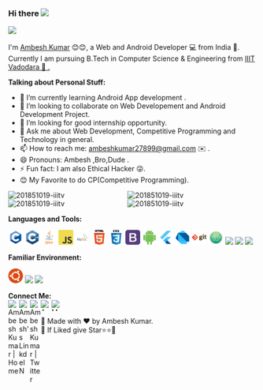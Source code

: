 ### Hi there <img src="https://media.giphy.com/media/hvRJCLFzcasrR4ia7z/giphy.gif" width="25px">

![](https://komarev.com/ghpvc/?username=201851019-iiitv&style=flat-square)


I'm <a href="https://201851019-iiitv.github.io/CV/">Ambesh Kumar</a>  😊😊, a Web and Android Developer 💻 from India 🚀. Currently  I am pursuing B.Tech in Computer Science & Engineering  from <a href ="http://iiitvadodara.ac.in/">IIIT Vadodara 🏢 .</a>


**Talking about Personal Stuff:**

- 🌱 I’m currently learning  Android App development  .
- 👯 I’m looking to collaborate on Web Developement and Android Development Project.
- 🤔 I’m looking for good internship opportunity.
- 💬 Ask me about Web Development, Competitive Programming and Technology in general. 
- 📫 How to reach me: <a href="mailto:ambeshkumar27899@gmail.com">ambeshkumar27899@gmail.com  ✉️ </a> .
- 😄 Pronouns: Ambesh ,Bro,Dude .
- ⚡ Fun fact: I am also Ethical Hacker 😜.
- 😊 My Favorite to do CP(Competitive Programming).


<img align="left" width="48%" src="https://github-readme-stats.vercel.app/api?username=201851019-iiitv&show_icons=true&theme=outrun&locale=en" alt="201851019-iiitv" /> 
<img align="centre"  width="48%" src="https://github-readme-stats-taupe-two.vercel.app/api/wakatime?username=Ambesh1999&v=2&langs_count=5" alt="201851019-iiitv" />
<br>
<img align="left" width="48%" src="https://github-readme-streak-stats.herokuapp.com/?user=201851019-iiitv&" alt="201851019-iiitv" />
<img align="centre" width="48%" src="https://github-readme-stats.vercel.app/api/top-langs?username=201851019-iiitv&show_icons=true&locale=en&layout=compact" alt="201851019-iiitv" />
<br>


**Languages and Tools:**

<code><img height="30" src="https://raw.githubusercontent.com/github/explore/80688e429a7d4ef2fca1e82350fe8e3517d3494d/topics/c/c.png"></code>
<code><img height="30" src="https://raw.githubusercontent.com/github/explore/80688e429a7d4ef2fca1e82350fe8e3517d3494d/topics/cpp/cpp.png"></code>
<code><img height="30" src="https://raw.githubusercontent.com/github/explore/80688e429a7d4ef2fca1e82350fe8e3517d3494d/topics/java/java.png"></code>
<code><img height="30" src="https://raw.githubusercontent.com/github/explore/80688e429a7d4ef2fca1e82350fe8e3517d3494d/topics/javascript/javascript.png"></code>
<code><img height="30" src="https://raw.githubusercontent.com/github/explore/80688e429a7d4ef2fca1e82350fe8e3517d3494d/topics/mysql/mysql.png"></code>
<code><img height="30" src="https://raw.githubusercontent.com/github/explore/80688e429a7d4ef2fca1e82350fe8e3517d3494d/topics/html/html.png"></code>
<code><img height="30" src="https://raw.githubusercontent.com/github/explore/80688e429a7d4ef2fca1e82350fe8e3517d3494d/topics/css/css.png"></code>
<code><img height="30" src="https://raw.githubusercontent.com/github/explore/80688e429a7d4ef2fca1e82350fe8e3517d3494d/topics/bootstrap/bootstrap.png"></code>
<code><img height="30" src="https://raw.githubusercontent.com/github/explore/80688e429a7d4ef2fca1e82350fe8e3517d3494d/topics/android/android.png"></code>
<code><img height="30" src="https://raw.githubusercontent.com/github/explore/80688e429a7d4ef2fca1e82350fe8e3517d3494d/topics/flutter/flutter.png"></code>
<code><img height="30" src="https://raw.githubusercontent.com/github/explore/80688e429a7d4ef2fca1e82350fe8e3517d3494d/topics/dart/dart.png"></code>
<code><img height="30" src="https://raw.githubusercontent.com/github/explore/80688e429a7d4ef2fca1e82350fe8e3517d3494d/topics/git/git.png"></code>
<code><img height="30" src="https://raw.githubusercontent.com/github/explore/80688e429a7d4ef2fca1e82350fe8e3517d3494d/topics/atom/atom.png"></code>
<code><img height="30" src="https://www.pinclipart.com/picdir/big/542-5422938_android-studio-icon-android-studio-new-icon-clipart.png"></code>
<code><img height="30" src="https://upload.wikimedia.org/wikipedia/commons/9/9a/Visual_Studio_Code_1.35_icon.svg"></code>
<code><img height="30" src="https://icons.iconarchive.com/icons/papirus-team/papirus-apps/48/sublime-text-icon.png"></code>

**Familiar Environment:**

<code><img height="30" src="https://raw.githubusercontent.com/github/explore/80688e429a7d4ef2fca1e82350fe8e3517d3494d/topics/ubuntu/ubuntu.png"></code>
<code><img height="30" src="https://img.pngio.com/png-to-icon-windows-10-244173-free-icons-library-windows-10-icon-png-992_624.jpg"></code>
<code><img height="30" src="https://www.seekpng.com/png/full/201-2015948_kali-linux.png"></code>



**Connect Me:**  <br />
   <a href="https://201851019-iiitv.github.io/CV/">
  <img align="left" alt="Ambesh Kumar | Home" width="22px" src="https://i.ibb.co/S5s6SV2/home.png" />
</a>
<a href="https://www.linkedin.com/in/ambesh-kumar-7592b31a5/">
  <img align="left" alt="Ambesh's LinkdeIN" width="22px" src="https://cdn.jsdelivr.net/npm/simple-icons@v3/icons/linkedin.svg" />
</a>
   <a href="https://twitter.com/AmbeshK88476896">
  <img align="left" alt="Ambesh Kumar | Twitter" width="22px" src="https://cdn.jsdelivr.net/npm/simple-icons@v3/icons/twitter.svg" />
</a>
<a href="https://www.instagram.com/ambesh_234/?hl=en">
  <img align="left" alt="Ambesh's Instagram" width="22px" height="22px" src="https://cdn.jsdelivr.net/npm/simple-icons@v3/icons/instagram.svg" />
</a>
<a href="https://www.youtube.com/channel/UCNLDPn0lhekyRSgtGOBZQfw">
  <img align="left" alt="My youtube channel" width="22px" height="22px" src="https://cdn.jsdelivr.net/npm/simple-icons@v3/icons/youtube.svg" />
</a>
<br />
<br />
:pushpin:  Made with ❤️ by Ambesh Kumar. <br />  :pencil: If  Liked  give  Star⭐⭐:pencil:
